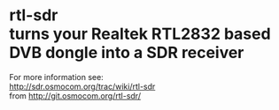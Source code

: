 rtl-sdr  
turns your Realtek RTL2832 based DVB dongle into a SDR receiver  
======================================================================  
  
For more information see:  
http://sdr.osmocom.org/trac/wiki/rtl-sdr  
 from http://git.osmocom.org/rtl-sdr/  
